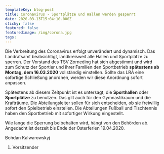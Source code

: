 ```yaml
---
templateKey: blog-post
title: Coronavirus - Sportplätze und Hallen werden gesperrt
date: 2020-03-13T15:04:10.000Z
sticky: false
featured: false
featuredimage: /img/corona.jpg
tags:
---
```

Die Verbreitung des Coronavirus erfolgt unverändert und dynamisch. Das Landratsamt beabsichtigt, landkreisweit alle Hallen und Sportplätze zu sperren.
Der Vorstand des TSV Zorneding hat sich abgestimmt und wird zum Schutz der Sportler und ihrer Familien den Sportbetrieb **spätestens ab Montag, dem 16.03.2020** vollständig einstellen. Sollte das LRA eine sofortige Schließung anordnen, werden wir diese Anordnung sofort anpassen.


Spätestens ab diesem Zeitpunkt ist es untersagt, die **Sporthallen** oder **Sportplätze** zu benutzen. Das gilt auch für den Gymnastikraum und die Krafträume. Die Abteilungsleiter sollen für sich entscheiden, ob sie freiwillig sofort den Spielbetrieb einstellen. Die Abteilungen Fußball und Tischtennis haben den Sportbetrieb mit sofortiger Wirkung eingestellt.


Wie lange die Sperrung beibehalten wird, hängt von den Behörden ab. Angedacht ist derzeit bis Ende der Osterferien 19.04.2020.

Bohdan Kalwarowskyj
1. Vorsitzender

 

